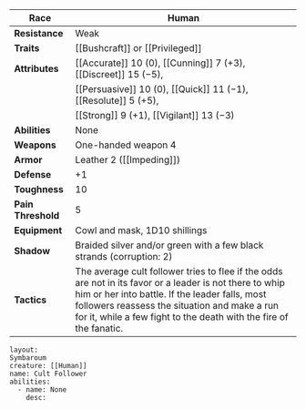 
| **Race**           | Human                                                                                                                                                                                                                                                                            |
| ------------------ | -------------------------------------------------------------------------------------------------------------------------------------------------------------------------------------------------------------------------------------------------------------------------------- |
| **Resistance**     | Weak                                                                                                                                                                                                                                                                             |
| **Traits**         | [[Bushcraft]] or [[Privileged]]                                                                                                                                                                                                                                                  |
| **Attributes**     | [[Accurate]] 10 (0), [[Cunning]] 7 (+3), [[Discreet]] 15 (−5),                                                                                                                                                                                                                   |
|                    | [[Persuasive]] 10 (0), [[Quick]] 11 (−1), [[Resolute]] 5 (+5),                                                                                                                                                                                                                   |
|                    | [[Strong]] 9 (+1), [[Vigilant]] 13 (−3)                                                                                                                                                                                                                                          |
| **Abilities**      | None                                                                                                                                                                                                                                                                             |
| **Weapons**        | One-handed weapon 4                                                                                                                                                                                                                                                              |
| **Armor**          | Leather 2 ([[Impeding]])                                                                                                                                                                                                                                                         |
| **Defense**        | +1                                                                                                                                                                                                                                                                               |
| **Toughness**      | 10                                                                                                                                                                                                                                                                               |
| **Pain Threshold** | 5                                                                                                                                                                                                                                                                                |
| **Equipment**      | Cowl and mask, 1D10 shillings                                                                                                                                                                                                                                                    |
| **Shadow**         | Braided silver and/or green with a few black strands (corruption: 2)                                                                                                                                                                                                             |
| **Tactics**        | The average cult follower tries to flee if the odds are not in its favor or a leader is not there to whip him or her into battle. If the leader falls, most followers reassess the situation and make a run for it, while a few fight to the death with the fire of the fanatic. |

```statblock
layout:
Symbaroum
creature: [[Human]]
name: Cult Follower
abilities:
  - name: None
    desc:

```



